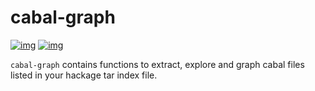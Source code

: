 
# cabal-graph

[![img](https://img.shields.io/hackage/v/cabal-graph.svg)](https://hackage.haskell.org/package/cabal-fix)
[![img](https://github.com/tonyday567/cabal-graph/workflows/haskell-ci/badge.svg)](https://github.com/tonyday567/cabal-fix/actions?query=workflow%3Ahaskell-ci)

`cabal-graph` contains functions to extract, explore and graph cabal files listed in your hackage tar index file.

